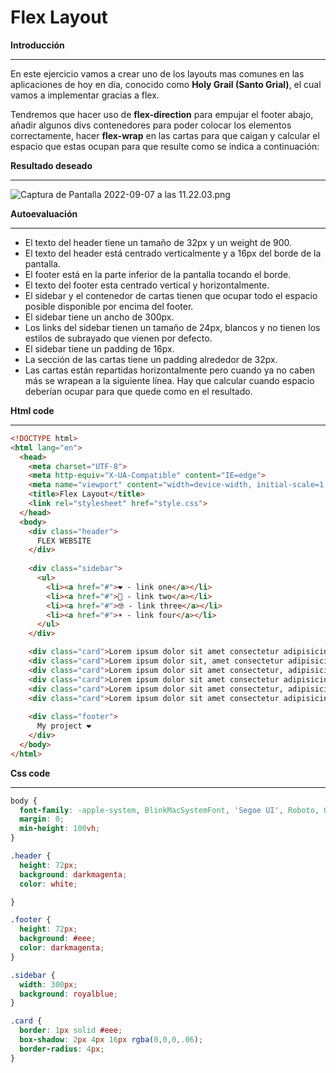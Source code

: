 # Flex Layout

**Introducción**

---

En este ejercicio vamos a crear uno de los layouts mas comunes en las aplicaciones de hoy en día, conocido como **Holy Grail (Santo Grial)**, el cual vamos a implementar gracias a flex.

Tendremos que hacer uso de **flex-direction** para empujar el footer abajo, añadir algunos divs contenedores para poder colocar los elementos correctamente, hacer **flex-wrap** en las cartas para que caigan y calcular el espacio que estas ocupan para que resulte como se indica a continuación:

**Resultado deseado**

---

![Captura de Pantalla 2022-09-07 a las 11.22.03.png](https://s3-us-west-2.amazonaws.com/secure.notion-static.com/d2830ed9-7e51-4dc7-bb36-7c808ec2df7d/Captura_de_Pantalla_2022-09-07_a_las_11.22.03.png)

**Autoevaluación**

---

- El texto del header tiene un tamaño de 32px y un weight de 900.
- El texto del header está centrado verticalmente y a 16px del borde de la pantalla.
- El footer está en la parte inferior de la pantalla tocando el borde.
- El texto del footer esta centrado vertical y horizontalmente.
- El sidebar y el contenedor de cartas tienen que ocupar todo el espacio posible disponible por encima del footer.
- El sidebar tiene un ancho de 300px.
- Los links del sidebar tienen un tamaño de 24px, blancos y no tienen los estilos de subrayado que vienen por defecto.
- El sidebar tiene un padding de 16px.
- La sección de las cartas tiene un padding alrededor de 32px.
- Las cartas están repartidas horizontalmente pero cuando ya no caben más se wrapean a la siguiente línea. Hay que calcular cuando espacio deberían ocupar para que quede como en el resultado.

**Html code**

---

```html
<!DOCTYPE html>
<html lang="en">
  <head>
    <meta charset="UTF-8">
    <meta http-equiv="X-UA-Compatible" content="IE=edge">
    <meta name="viewport" content="width=device-width, initial-scale=1.0">
    <title>Flex Layout</title>
    <link rel="stylesheet" href="style.css">
  </head>
  <body>
    <div class="header">
      FLEX WEBSITE
    </div>
    
    <div class="sidebar">
      <ul>
        <li><a href="#">❤️ - link one</a></li>
        <li><a href="#">🥳 - link two</a></li>
        <li><a href="#">🤓 - link three</a></li>
        <li><a href="#">☀️ - link four</a></li>
      </ul>
    </div>

    <div class="card">Lorem ipsum dolor sit amet consectetur adipisicing elit. Tempora, eveniet? Dolorem dignissimos maiores non delectus possimus dolor nulla repudiandae vitae provident quae, obcaecati ipsam unde impedit corrupti veritatis minima porro?</div>
    <div class="card">Lorem ipsum dolor sit, amet consectetur adipisicing elit. Quasi quaerat qui iure ipsam maiores velit tempora, deleniti nesciunt fuga suscipit alias vero rem, corporis officia totam saepe excepturi odit ea.</div>
    <div class="card">Lorem ipsum dolor sit amet consectetur, adipisicing elit. Nobis illo ex quas, commodi eligendi aliquam ut, dolor, atque aliquid iure nulla. Laudantium optio accusantium quaerat fugiat, natus officia esse autem?</div>
    <div class="card">Lorem ipsum dolor sit amet consectetur adipisicing elit. Necessitatibus nihil impedit eius amet adipisci dolorum vel nostrum sit excepturi corporis tenetur cum, dolore incidunt blanditiis. Unde earum minima laboriosam eos!</div>
    <div class="card">Lorem ipsum dolor sit amet consectetur, adipisicing elit. Nobis illo ex quas, commodi eligendi aliquam ut, dolor, atque aliquid iure nulla. Laudantium optio accusantium quaerat fugiat, natus officia esse autem?</div>
    <div class="card">Lorem ipsum dolor sit amet consectetur adipisicing elit. Necessitatibus nihil impedit eius amet adipisci dolorum vel nostrum sit excepturi corporis tenetur cum, dolore incidunt blanditiis. Unde earum minima laboriosam eos!</div>
    
    <div class="footer">
      My project ❤️
    </div>
  </body>
</html>
```

**Css code**

---

```css
body {
  font-family: -apple-system, BlinkMacSystemFont, 'Segoe UI', Roboto, Oxygen, Ubuntu, Cantarell, 'Open Sans', 'Helvetica Neue', sans-serif;
  margin: 0;
  min-height: 100vh;
}

.header {
  height: 72px;
  background: darkmagenta;
  color: white;

}

.footer {
  height: 72px;
  background: #eee;
  color: darkmagenta;
}

.sidebar {
  width: 300px;
  background: royalblue;
}

.card {
  border: 1px solid #eee;
  box-shadow: 2px 4px 16px rgba(0,0,0,.06);
  border-radius: 4px;
}
```